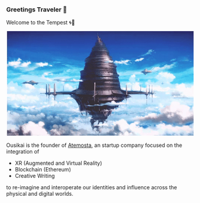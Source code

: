 ### Greetings Traveler 👋
Welcome to the Tempest 🌀💫

<p align="center">
  <img src="img/aincrad.gif">
</p>

Ousikai is the founder of [Atemosta](https://atemosta.com), an startup company focused on the integration of 
* XR (Augmented and Virtual Reality)
* Blockchain (Ethereum) 
* Creative Writing 

to re-imagine and interoperate our identities and influence across the physical and digital worlds. 
<!--
**OhKairos/OhKairos** is a ✨ _special_ ✨ repository because its `README.md` (this file) appears on your GitHub profile.

Here are some ideas to get you started:

- 🔭 I’m currently working on ...
- 🌱 I’m currently learning ...
- 👯 I’m looking to collaborate on ...
- 🤔 I’m looking for help with ...
- 💬 Ask me about ...
- 📫 How to reach me: ...
- 😄 Pronouns: ...
- ⚡ Fun fact: ...
-->
